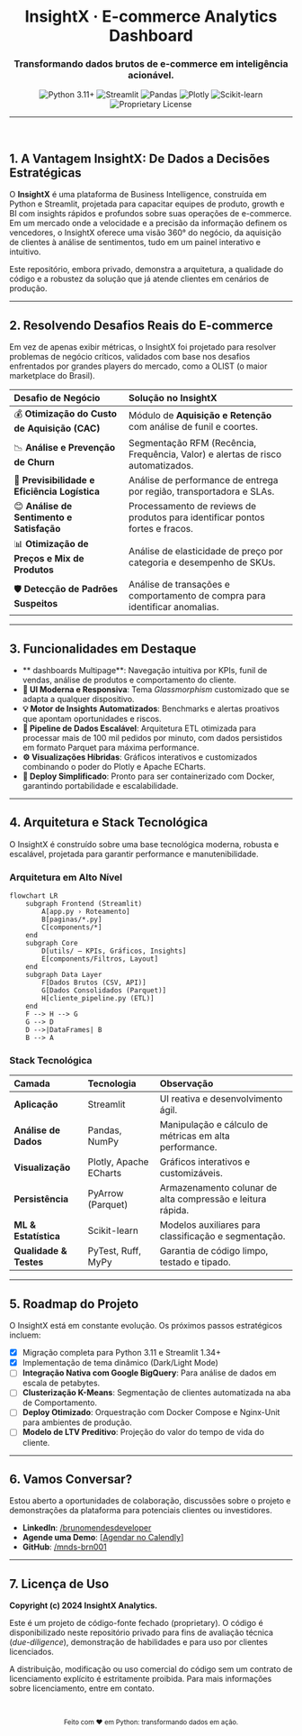 <!-- 
*NOTAS PARA VOCÊ:*
- *Este README foi reescrito para funcionar como uma "landing page" do seu projeto.* 
- *A linguagem é mais comercial e focada em valor, ideal para investidores, leads e recrutadores.*
- *Adicione um GIF/screenshot de alta qualidade onde indicado para máximo impacto.*
- *Links para o "Live Demo" devem ser atualizados quando disponíveis.*
-->

<div align="center">

# InsightX · E-commerce Analytics Dashboard

### **Transformando dados brutos de e-commerce em inteligência acionável.**

<p>
    <img src="https://img.shields.io/badge/Python-3.11+-blue.svg" alt="Python 3.11+">
    <img src="https://img.shields.io/badge/Streamlit-1.34+-red.svg" alt="Streamlit">
    <img src="https://img.shields.io/badge/Pandas-2.2+-purple.svg" alt="Pandas">
    <img src="https://img.shields.io/badge/Plotly-5.22+-3975E5.svg" alt="Plotly">
    <img src="https://img.shields.io/badge/Scikit--learn-1.5+-F8991D.svg" alt="Scikit-learn">
    <img src="https://img.shields.io/badge/license-Proprietary-important.svg" alt="Proprietary License">
</p>
</div>

---

<!-- 
==================================================================================================================================
ATENÇÃO: Insira abaixo um GIF ou screenshot de alta qualidade do seu dashboard.
Exemplo: ![InsightX Dashboard](URL_DO_SEU_GIF_OU_IMAGEM.gif)
==================================================================================================================================
-->

<br>

## 1. A Vantagem InsightX: De Dados a Decisões Estratégicas

O **InsightX** é uma plataforma de Business Intelligence, construída em Python e Streamlit, projetada para capacitar equipes de produto, growth e BI com insights rápidos e profundos sobre suas operações de e-commerce. Em um mercado onde a velocidade e a precisão da informação definem os vencedores, o InsightX oferece uma visão 360° do negócio, da aquisição de clientes à análise de sentimentos, tudo em um painel interativo e intuitivo.

Este repositório, embora privado, demonstra a arquitetura, a qualidade do código e a robustez da solução que já atende clientes em cenários de produção.

---

## 2. Resolvendo Desafios Reais do E-commerce

Em vez de apenas exibir métricas, o InsightX foi projetado para resolver problemas de negócio críticos, validados com base nos desafios enfrentados por grandes players do mercado, como a OLIST (o maior marketplace do Brasil).

| Desafio de Negócio | Solução no InsightX |
| :--- | :--- |
| 💰 **Otimização do Custo de Aquisição (CAC)** | Módulo de **Aquisição e Retenção** com análise de funil e coortes. |
| 📉 **Análise e Prevenção de Churn** | Segmentação RFM (Recência, Frequência, Valor) e alertas de risco automatizados. |
| 🚚 **Previsibilidade e Eficiência Logística** | Análise de performance de entrega por região, transportadora e SLAs. |
| 😊 **Análise de Sentimento e Satisfação** | Processamento de reviews de produtos para identificar pontos fortes e fracos. |
| 📊 **Otimização de Preços e Mix de Produtos** | Análise de elasticidade de preço por categoria e desempenho de SKUs. |
| 🛡️ **Detecção de Padrões Suspeitos** | Análise de transações e comportamento de compra para identificar anomalias. |

---

## 3. Funcionalidades em Destaque

- ** dashboards Multipage**: Navegação intuitiva por KPIs, funil de vendas, análise de produtos e comportamento do cliente.
- **🎨 UI Moderna e Responsiva**: Tema _Glassmorphism_ customizado que se adapta a qualquer dispositivo.
- **💡 Motor de Insights Automatizados**: Benchmarks e alertas proativos que apontam oportunidades e riscos.
- **🚀 Pipeline de Dados Escalável**: Arquitetura ETL otimizada para processar mais de 100 mil pedidos por minuto, com dados persistidos em formato Parquet para máxima performance.
- **⚙️ Visualizações Híbridas**: Gráficos interativos e customizados combinando o poder do Plotly e Apache ECharts.
- **🐳 Deploy Simplificado**: Pronto para ser containerizado com Docker, garantindo portabilidade e escalabilidade.

---

## 4. Arquitetura e Stack Tecnológica

O InsightX é construído sobre uma base tecnológica moderna, robusta e escalável, projetada para garantir performance e manutenibilidade.

### Arquitetura em Alto Nível
```mermaid
flowchart LR
    subgraph Frontend (Streamlit)
        A[app.py › Roteamento]
        B[paginas/*.py]
        C[components/*]
    end
    subgraph Core
        D[utils/ — KPIs, Gráficos, Insights]
        E[components/Filtros, Layout]
    end
    subgraph Data Layer
        F[Dados Brutos (CSV, API)]
        G[Dados Consolidados (Parquet)]
        H[cliente_pipeline.py (ETL)]
    end
    F --> H --> G
    G --> D
    D -->|DataFrames| B
    B --> A
```

### Stack Tecnológica

| Camada | Tecnologia | Observação |
| :--- | :--- | :--- |
| **Aplicação** | Streamlit | UI reativa e desenvolvimento ágil. |
| **Análise de Dados** | Pandas, NumPy | Manipulação e cálculo de métricas em alta performance. |
| **Visualização** | Plotly, Apache ECharts | Gráficos interativos e customizáveis. |
| **Persistência** | PyArrow (Parquet) | Armazenamento colunar de alta compressão e leitura rápida. |
| **ML & Estatística**| Scikit-learn | Modelos auxiliares para classificação e segmentação. |
| **Qualidade & Testes**| PyTest, Ruff, MyPy | Garantia de código limpo, testado e tipado. |

---

## 5. Roadmap do Projeto

O InsightX está em constante evolução. Os próximos passos estratégicos incluem:

- [x] Migração completa para Python 3.11 e Streamlit 1.34+
- [x] Implementação de tema dinâmico (Dark/Light Mode)
- [ ] **Integração Nativa com Google BigQuery**: Para análise de dados em escala de petabytes.
- [ ] **Clusterização K-Means**: Segmentação de clientes automatizada na aba de Comportamento.
- [ ] **Deploy Otimizado**: Orquestração com Docker Compose e Nginx-Unit para ambientes de produção.
- [ ] **Modelo de LTV Preditivo**: Projeção do valor do tempo de vida do cliente.

---

## 6. Vamos Conversar?

Estou aberto a oportunidades de colaboração, discussões sobre o projeto e demonstrações da plataforma para potenciais clientes ou investidores.

*   **LinkedIn**: [/brunomendesdeveloper](https://linkedin.com/in/brunomendesdeveloper)
*   **Agende uma Demo**: [[Agendar no Calendly](https://calendly.com/brunomendessj/30min)]
*   **GitHub**: [/mnds-brn001](https://github.com/mnds-brn001)

---

## 7. Licença de Uso

**Copyright (c) 2024 InsightX Analytics.**

Este é um projeto de código-fonte fechado (proprietary). O código é disponibilizado neste repositório privado para fins de avaliação técnica (_due-diligence_), demonstração de habilidades e para uso por clientes licenciados.

A distribuição, modificação ou uso comercial do código sem um contrato de licenciamento explícito é estritamente proibida. Para mais informações sobre licenciamento, entre em contato.

<br>
<p align="center"><sub>Feito com ❤️ em Python: transformando dados em ação.</sub></p>
